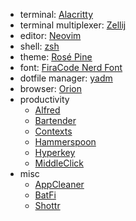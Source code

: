 - terminal: [Alacritty](https://alacritty.org/)
- terminal multiplexer: [Zellij](https://zellij.dev/)
- editor: [Neovim](https://neovim.io/)
- shell: [zsh](https://www.zsh.org/)
- theme: [Rosé Pine](https://rosepinetheme.com/)
- font: [FiraCode Nerd Font](https://www.nerdfonts.com/)
- dotfile manager: [yadm](https://yadm.io/docs/getting_started)
- browser: [Orion](https://kagi.com/orion/)
- productivity
  - [Alfred](https://www.alfredapp.com/)
  - [Bartender](https://www.macbartender.com/Bartender5/)
  - [Contexts](https://contexts.co/)
  - [Hammerspoon](https://www.hammerspoon.org/)
  - [Hyperkey](https://hyperkey.app/)
  - [MiddleClick](https://github.com/artginzburg/MiddleClick-Sonoma)
- misc
  - [AppCleaner](https://freemacsoft.net/appcleaner/)
  - [BatFi](https://app.gumroad.com/d/2fa184d3e33101e9b092db49751f4d9f)
  - [Shottr](https://shottr.cc/)
